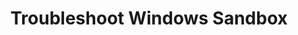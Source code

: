 ---
title: Troubleshoot Windows Sandbox
description: Troubleshoot Windows Sandbox
ms.topic: troubleshooting
ms.date: 09/09/2024
---